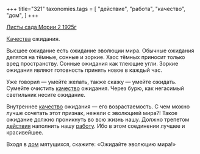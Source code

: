 +++
title="321"
taxonomies.tags = [
 "действие",
 "работа",
 "качество",
 "дом",
]
+++

[Листы сада Мории 2 1925г](/agni/1925)

[Качества](/tags/[качество](/tags/качество)) ожидания.   

Высшее ожидание есть ожидание эволюции мира. Обычные ожидания делятся на тёмные, сонные и зоркие. Хаос тёмных приносит только вред пространству. Сонные ожидания как тлеющие угли. Зоркие ожидания являют готовность принять новое в каждый час.   

Уже говорил — умейте желать, также скажу — умейте ожидать. Сумейте очистить [качество](/tags/качество) ожидания. Через бурю, как негасимый светильник несите ожидание.   

Внутреннее [качество](/tags/качество) ожидания — его возрастаемость. С чем можно лучше сочетать этот признак, нежели с эволюцией мира?! Такое ожидание должно проникнуть во всю жизнь нашу. Должно трепетом [действия](/tags/действие) наполнить нашу [работу](/tags/работа). Ибо в этом соединении лучшее и красивейшее.   

Входя в [дом](/tags/дом) мятущихся, скажите: «Ожидайте эволюцию мира!»   

